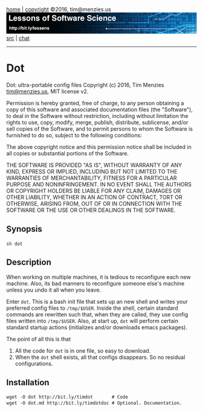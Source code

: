 [home](http://bit.ly/lessons) |
[copyright](https://github.com/lessen/src/blob/master/LICENSE.md) &copy;2016, tim&commat;menzies.us
<br>
[<img width=900 src="https://github.com/lessen/src/blob/master/img/banner.png?raw=true">](http://bit.ly/lessons)<br>
[src](https://github.com/lessen/src) |
[chat](https://lessons.slack.com/)


______

# Dot

Dot: ultra-portable config files
Copyright (c) 2016, Tim Menzies tim@menzies.us, MIT license v2.

Permission is hereby granted, free of charge, to any person obtaining a copy
of this software and associated documentation files (the "Software"), to deal
in the Software without restriction, including without limitation the rights
to use, copy, modify, merge, publish, distribute, sublicense, and/or sell
copies of the Software, and to permit persons to whom the Software is
furnished to do so, subject to the following conditions:

The above copyright notice and this permission notice shall be included in all
copies or substantial portions of the Software.

THE SOFTWARE IS PROVIDED "AS IS", WITHOUT WARRANTY OF ANY KIND, EXPRESS OR
IMPLIED, INCLUDING BUT NOT LIMITED TO THE WARRANTIES OF MERCHANTABILITY,
FITNESS FOR A PARTICULAR PURPOSE AND NONINFRINGEMENT. IN NO EVENT SHALL THE
AUTHORS OR COPYRIGHT HOLDERS BE LIABLE FOR ANY CLAIM, DAMAGES OR OTHER
LIABILITY, WHETHER IN AN ACTION OF CONTRACT, TORT OR OTHERWISE, ARISING FROM,
OUT OF OR IN CONNECTION WITH THE SOFTWARE OR THE USE OR OTHER DEALINGS IN THE
SOFTWARE.

## Synopsis

    sh dot

## Description

When working on multiple machines, it is tedious to reconfigure each new
machine. Also, its bad manners to reconfigure someone else's machine unless
you undo it all when you leave.

Enter `dot`. This is a bash init file that sets up an new shell and writes
your preferred config files to `/tmp/$USER`.  Inside the shell, certain
standard commands are rewritten such that, when they are called, they use
config files written into `/tmp/$USER`.  Also, at start up, `dot` will perform
certain standard startup actions (initializes and/or downloads emacs packages).

The point of all this is that

1. All the code for `dot` is in one file, so easy to download.
2. When the `dot` shell exists, all that configs
   disappears. So no residual configurations.

## Installation

    wget -O dot http://bit.ly/timdot       # Code
    wget -O dot.md http://bit.ly/timdotdoc # Optional. Documentation.

